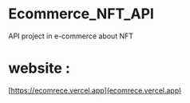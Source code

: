 # Ecommerce_NFT_API

API project in e-commerce about NFT

# website :
[https://ecomrece.vercel.app](ecomrece.vercel.app)
